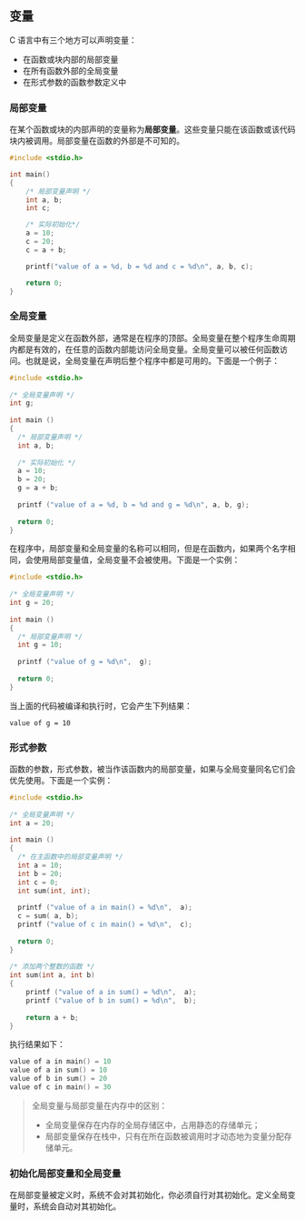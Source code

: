 ## 变量

C 语言中有三个地方可以声明变量：

+ 在函数或块内部的局部变量
+ 在所有函数外部的全局变量
+ 在形式参数的函数参数定义中

### 局部变量

在某个函数或块的内部声明的变量称为**局部变量**。这些变量只能在该函数或该代码块内被调用。局部变量在函数的外部是不可知的。

```C
#include <stdio.h>

int main()
{
    /* 局部变量声明 */
    int a, b;
    int c;

    /* 实际初始化*/
    a = 10;
    c = 20;
    c = a + b;

    printf("value of a = %d, b = %d and c = %d\n", a, b, c);

    return 0;
}
```

### 全局变量
全局变量是定义在函数外部，通常是在程序的顶部。全局变量在整个程序生命周期内都是有效的，在任意的函数内部能访问全局变量。全局变量可以被任何函数访问。也就是说，全局变量在声明后整个程序中都是可用的。下面是一个例子：
```c
#include <stdio.h>
 
/* 全局变量声明 */
int g;
 
int main ()
{
  /* 局部变量声明 */
  int a, b;
 
  /* 实际初始化 */
  a = 10;
  b = 20;
  g = a + b;
 
  printf ("value of a = %d, b = %d and g = %d\n", a, b, g);
 
  return 0;
}
```

在程序中，局部变量和全局变量的名称可以相同，但是在函数内，如果两个名字相同，会使用局部变量值，全局变量不会被使用。下面是一个实例：

```c
#include <stdio.h>
 
/* 全局变量声明 */
int g = 20;
 
int main ()
{
  /* 局部变量声明 */
  int g = 10;
 
  printf ("value of g = %d\n",  g);
 
  return 0;
}
```
当上面的代码被编译和执行时，它会产生下列结果：

```
value of g = 10
```

### 形式参数

函数的参数，形式参数，被当作该函数内的局部变量，如果与全局变量同名它们会优先使用。下面是一个实例：

```c
#include <stdio.h>
 
/* 全局变量声明 */
int a = 20;
 
int main ()
{
  /* 在主函数中的局部变量声明 */
  int a = 10;
  int b = 20;
  int c = 0;
  int sum(int, int);
 
  printf ("value of a in main() = %d\n",  a);
  c = sum( a, b);
  printf ("value of c in main() = %d\n",  c);
 
  return 0;
}
 
/* 添加两个整数的函数 */
int sum(int a, int b)
{
    printf ("value of a in sum() = %d\n",  a);
    printf ("value of b in sum() = %d\n",  b);
 
    return a + b;
}
```

执行结果如下：

```C
value of a in main() = 10
value of a in sum() = 10
value of b in sum() = 20
value of c in main() = 30
```

> 全局变量与局部变量在内存中的区别：
>+ 全局变量保存在内存的全局存储区中，占用静态的存储单元；
> + 局部变量保存在栈中，只有在所在函数被调用时才动态地为变量分配存储单元。


### 初始化局部变量和全局变量

在局部变量被定义时，系统不会对其初始化，你必须自行对其初始化。定义全局变量时，系统会自动对其初始化。
